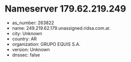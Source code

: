 # Nameserver 179.62.219.249

* as_number: 263822
* name: 249.219.62.179.unassigned.ridsa.com.ar.
* city: Unknown
* country: AR
* organization: GRUPO EQUIS S.A.
* version: Unknown
* dnssec: false

